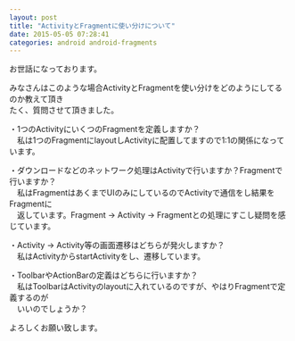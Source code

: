 ```yaml
---
layout: post
title: "ActivityとFragmentに使い分けについて"
date: 2015-05-05 07:28:41
categories: android android-fragments
---
```

<p>お世話になっております。</p>

<p>みなさんはこのような場合ActivityとFragmentを使い分けをどのようにしてるのか教えて頂き<br>
たく、質問させて頂きました。</p>

<p>・1つのActivityにいくつのFragmentを定義しますか？<br>
　私は1つのFragmentにlayoutしActivityに配置してますので1:1の関係になっています。</p>

<p>・ダウンロードなどのネットワーク処理はActivityで行いますか？Fragmentで行いますか？<br>
　私はFragmentはあくまでUIのみにしているのでActivityで通信をし結果をFragmentに<br>
　返しています。Fragment -> Activity -> Fragmentとの処理にすこし疑問を感じています。</p>

<p>・Activity -> Activity等の画面遷移はどちらが発火しますか？<br>
　私はActivityからstartActivityをし、遷移しています。</p>

<p>・ToolbarやActionBarの定義はどちらに行いますか？<br>
　私はToolbarはActivityのlayoutに入れているのですが、やはりFragmentで定義するのが<br>
　いいのでしょうか？</p>

<p>よろしくお願い致します。</p>
